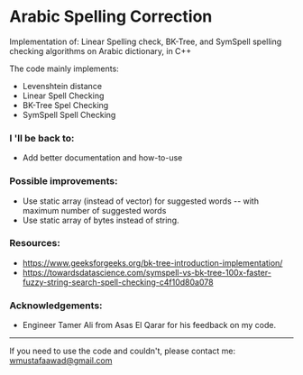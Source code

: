 # Arabic Spelling Correction
Implementation of: Linear Spelling check, BK-Tree, and SymSpell spelling checking algorithms on Arabic dictionary, in C++

The code mainly implements:
* Levenshtein distance
* Linear Spell Checking
* BK-Tree Spel Checking
* SymSpell Spell Checking

### I 'll be back to:
* Add better documentation and how-to-use

### Possible improvements:
* Use static array (instead of vector) for suggested words -- with maximum number of suggested words
* Use static array of bytes instead of string.

### Resources:
* https://www.geeksforgeeks.org/bk-tree-introduction-implementation/
* https://towardsdatascience.com/symspell-vs-bk-tree-100x-faster-fuzzy-string-search-spell-checking-c4f10d80a078

### Acknowledgements:
* Engineer Tamer Ali from Asas El Qarar for his feedback on my code.

-------------------------------------
If you need to use the code and couldn't, please contact me: wmustafaawad@gmail.com
